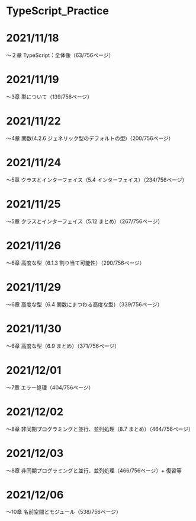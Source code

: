 # TypeScript_Practice

# 2021/11/18
〜２章 TypeScript：全体像（63/756ページ）

# 2021/11/19
〜3章 型について（139/756ページ）

# 2021/11/22
〜4章 関数(4.2.6 ジェネリック型のデフォルトの型)（200/756ページ）

# 2021/11/24
〜5章 クラスとインターフェイス（5.4 インターフェイス）（234/756ページ）

# 2021/11/25
〜5章 クラスとインターフェイス（5.12 まとめ）（267/756ページ）

# 2021/11/26
〜6章 高度な型（6.1.3 割り当て可能性）（290/756ページ）

# 2021/11/29
〜6章 高度な型（6.4 関数にまつわる高度な型）（339/756ページ）

# 2021/11/30
〜6章 高度な型（6.9 まとめ）（371/756ページ）

# 2021/12/01
〜7章 エラー処理（404/756ページ）

# 2021/12/02
〜8章 非同期プログラミングと並行、並列処理（8.7 まとめ）（464/756ページ）

# 2021/12/03
〜8章 非同期プログラミングと並行、並列処理（466/756ページ）+ 復習等

# 2021/12/06
〜10章 名前空間とモジュール（538/756ページ）